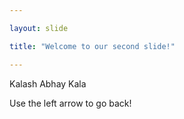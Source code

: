 ```yaml
---

layout: slide

title: "Welcome to our second slide!"

---
```


Kalash Abhay Kala

Use the left arrow to go back!
